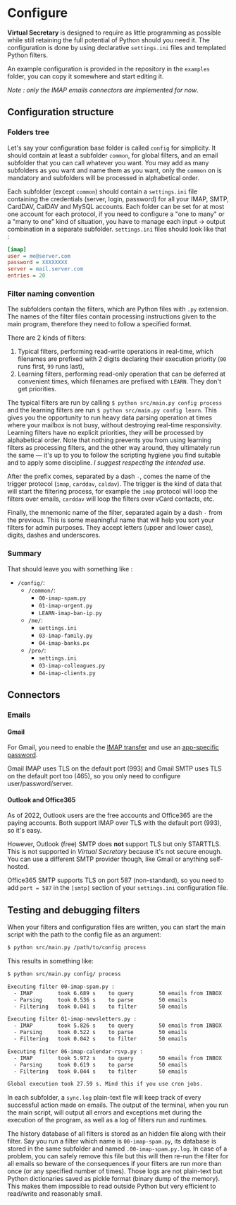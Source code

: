 # Configure

**Virtual Secretary** is designed to require as little programming as possible while still retaining the full potential of Python should you need it. The configuration is done by using declarative `settings.ini` files and templated Python filters.

An example configuration is provided in the repository in the `examples` folder, you can copy it somewhere and start editing it.

*Note : only the IMAP emails connectors are implemented for now*.

## Configuration structure

### Folders tree

Let's say your configuration base folder is called `config` for simplicity. It should contain at least a subfolder `common`, for global filters, and an email subfolder that you can call whatever you want. You may add as many subfolders as you want and name them as you want, only the `common` on is mandatory and subfolders will be processed in alphabetical order.

Each subfolder (except `common`) should contain a `settings.ini` file containing the credentials (server, login, password) for all your IMAP, SMTP, CardDAV, CalDAV and MySQL accounts. Each folder can be set for at most one account for each protocol, if you need to configure a "one to many" or a "many to one" kind of situation, you have to manage each input -> output combination in a separate subfolder. `settings.ini` files should look like that :

```ini
[imap]
user = me@server.com
password = XXXXXXXX
server = mail.server.com
entries = 20
```

### Filter naming convention

The subfolders contain the filters, which are Python files with `.py` extension. The names of the filter files contain processing instructions given to the main program, therefore they need to follow a specified format.

There are 2 kinds of filters:

1. Typical filters, performing read-write operations in real-time, which filenames are prefixed with 2 digits declaring their execution priority (`00` runs first, `99` runs last),
2. Learning filters, performing read-only operation that can be deferred at convenient times, which filenames are prefixed with `LEARN`. They don't get priorities.

The typical filters are run by calling `$ python src/main.py config process` and the learning filters are run `$ python src/main.py config learn`. This gives you the opportunity to run heavy data parsing operation at times where your mailbox is not busy, without destroying real-time responsivity. Learning filters have no explicit priorities, they will be processed by alphabetical order. Note that nothing prevents you from using learning filters as processing filters, and the other way around, they ultimately run the same — it's up to you to follow the scripting hygiene you find suitable and to apply some discipline. *I suggest respecting the intended use*.

After the prefix comes, separated by a dash `-`, comes the name of the trigger protocol (`imap`, `carddav`, `caldav`). The trigger is the kind of data that will start the filtering process, for example the `imap` protocol will loop the filters over emails, `carddav` will loop the filters over vCard contacts, etc.

Finally, the mnemonic name of the filter, separated again by a dash `-` from the previous. This is some meaningful name that will help you sort your filters for admin purposes. They accept letters (upper and lower case), digits, dashes and underscores.


### Summary

That should leave you with something like :

* `/config/`:
  * `/common/`:
    * `00-imap-spam.py`
    * `01-imap-urgent.py`
    * `LEARN-imap-ban-ip.py`
  * `/me/`:
    * `settings.ini`
    * `03-imap-family.py`
    * `04-imap-banks.px`
  * `/pro/`:
    * `settings.ini`
    * `03-imap-colleagues.py`
    * `04-imap-clients.py`

## Connectors

### Emails

#### Gmail

For Gmail, you need to enable the [IMAP transfer](https://support.google.com/mail/answer/7126229) and use an [app-specific password](https://support.google.com/accounts/answer/185833).

Gmail IMAP uses TLS on the default port (993) and Gmail SMTP uses TLS on the default port too (465), so you only need to configure user/password/server.

#### Outlook and Office365

As of 2022, Outlook users are the free accounts and Office365 are the paying accounts. Both support IMAP over TLS with the default port (993), so it's easy.

However, Outlook (free) SMTP does **not** support TLS but only STARTTLS. This is not supported in *Virtual Secretary* because it's not secure enough. You can use a different SMTP provider though, like Gmail or anything self-hosted.

Office365 SMTP supports TLS on port 587 (non-standard), so you need to add `port = 587` in the `[smtp]` section of your `settings.ini` configuration file.

## Testing and debugging filters

When your filters and configuration files are written, you can start the main script with the path to the config file as an argument:
```bash
$ python src/main.py /path/to/config process
```

This results in something like:
```bash
$ python src/main.py config/ process

Executing filter 00-imap-spam.py :
  - IMAP        took 6.689 s    to query        50 emails from INBOX
  - Parsing     took 0.536 s    to parse        50 emails
  - Filtering   took 0.041 s    to filter       50 emails

Executing filter 01-imap-newsletters.py :
  - IMAP        took 5.826 s    to query        50 emails from INBOX
  - Parsing     took 0.522 s    to parse        50 emails
  - Filtering   took 0.042 s    to filter       50 emails

Executing filter 06-imap-calendar-rsvp.py :
  - IMAP        took 5.972 s    to query        50 emails from INBOX
  - Parsing     took 0.619 s    to parse        50 emails
  - Filtering   took 0.044 s    to filter       50 emails

Global execution took 27.59 s. Mind this if you use cron jobs.
```

In each subfolder, a `sync.log` plain-text file will keep track of every successful action made on emails. The output of the terminal, when you run the main script, will output all errors and exceptions met during the execution of the program, as well as a log of filters run and runtimes.

The history database of all filters is stored as an hidden file along with their filter. Say you run a filter which name is `00-imap-spam.py`, its database is stored in the same subfolder and named `.00-imap-spam.py.log`. In case of a problem, you can safely remove this file but this will then re-run the filter for all emails so beware of the consequences if your filters are run more than once (or any specified number of times). Those logs are not plain-text but Python dictionaries saved as pickle format (binary dump of the memory). This makes them impossible to read outside Python but very efficient to read/write and reasonably small.
